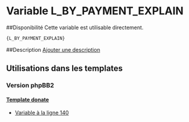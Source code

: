 # Variable L_BY_PAYMENT_EXPLAIN

##Disponibilité
Cette variable est utilisable directement.

```html
{L_BY_PAYMENT_EXPLAIN}
```

##Description
[Ajouter une description](https://fa-tvars.appspot.com/var/L_BY_PAYMENT_EXPLAIN)

## Utilisations dans les templates

### Version phpBB2

#### [Template donate](subsilver/donate.md#readme)
* [Variable &agrave; la ligne 140](../subsilver/donate.tpl#L140)